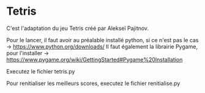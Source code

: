 # Tetris
C'est l'adaptation du jeu Tetris créé par Alekseï Pajitnov.

Pour le lancer, il faut avoir au préalable installé python, si ce n'est pas le cas -> https://www.python.org/downloads/ Il faut également la librairie Pygame, pour l'installer -> https://www.pygame.org/wiki/GettingStarted#Pygame%20Installation

Executez le fichier tetris.py

Pour renitialiser les meilleurs scores, executez le fichier renitialise.py
